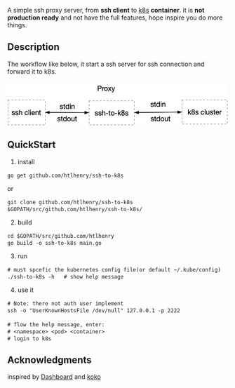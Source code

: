 A simple ssh proxy server, from **ssh client**  to [k8s](https://kubernetes.io/) **container**.
it is **not production ready** and not have the full features, hope inspire you do more things.

## Description

The workflow like below, it start a ssh server for ssh connection and forward it to k8s.

![workflow](ssh-to-k8s.jpg "workflow")

## QuickStart

1. install
```shell script
go get github.com/htlhenry/ssh-to-k8s
```
or
```shell script
git clone github.com/htlhenry/ssh-to-k8s $GOPATH/src/github.com/htlhenry/ssh-to-k8s/
```

2. build
```shell script
cd $GOPATH/src/github.com/htlhenry
go build -o ssh-to-k8s main.go
```

3. run
```shell script
# must spcefic the kubernetes config file(or default ~/.kube/config)
./ssh-to-k8s -h   # show help message
```

4. use it

```shell script
# Note: there not auth user implement
ssh -o "UserKnownHostsFile /dev/null" 127.0.0.1 -p 2222

# flow the help message, enter:
# <namespace> <pod> <container> 
# login to k8s
```

## Acknowledgments
inspired by [Dashboard](https://github.com/kubernetes/dashboard) and [koko](https://github.com/jumpserver/koko)
